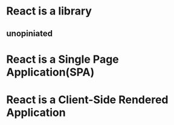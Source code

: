 # React is a library
## unopiniated 


# React is a Single Page Application(SPA)


# React is a Client-Side Rendered Application 
